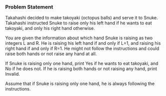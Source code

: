 ### Problem Statement
Takahashi decided to make takoyaki (octopus balls) and serve it to Snuke. Takahashi instructed Snuke to raise only his left hand if he wants to eat takoyaki, and only his right hand otherwise.

You are given the information about which hand Snuke is raising as two integers 
L and 
R. He is raising his left hand if and only if 
L=1, and raising his right hand if and only if 
R=1. He might not follow the instructions and could raise both hands or not raise any hand at all.

If Snuke is raising only one hand, print Yes if he wants to eat takoyaki, and No if he does not. If he is raising both hands or not raising any hand, print Invalid.

Assume that if Snuke is raising only one hand, he is always following the instructions.